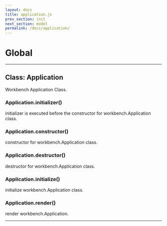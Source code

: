```yaml
---
layout: docs
title: application.js
prev_section: init
next_section: model
permalink: /docs/application/
---
```


# Global





* * *

## Class: Application
Workbench Application Class.

### Application.initializer()

initializer is executed before the constructor for workbench.Application class.


### Application.constructor()

constructor for workbench.Application class.


### Application.destructor()

destructor for workbench.Application class.


### Application.initialize()

initialize workbench.Application class.


### Application.render()

render workbench.Application.




* * *
